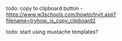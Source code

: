 todo: copy to clipboard button - https://www.w3schools.com/howto/tryit.asp?filename=tryhow_js_copy_clipboard2

todo: start using mustache templates?